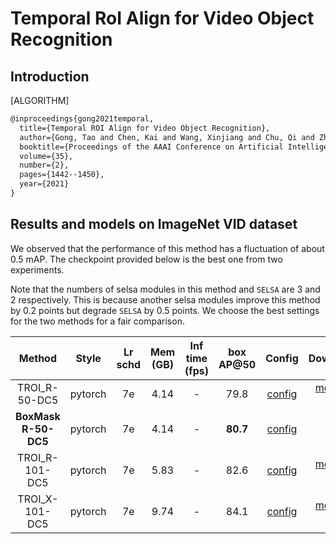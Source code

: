 # Temporal RoI Align for Video Object Recognition

## Introduction

[ALGORITHM]

```latex
@inproceedings{gong2021temporal,
  title={Temporal ROI Align for Video Object Recognition},
  author={Gong, Tao and Chen, Kai and Wang, Xinjiang and Chu, Qi and Zhu, Feng and Lin, Dahua and Yu, Nenghai and Feng, Huamin},
  booktitle={Proceedings of the AAAI Conference on Artificial Intelligence},
  volume={35},
  number={2},
  pages={1442--1450},
  year={2021}
}
```

## Results and models on ImageNet VID dataset

We observed that the performance of this method has a fluctuation of about 0.5 mAP. The checkpoint provided below is the best one from two experiments.

Note that the numbers of selsa modules in this method and `SELSA` are 3 and 2 respectively. This is because another selsa modules improve this method by 0.2 points but degrade `SELSA` by 0.5 points. We choose the best settings for the two methods for a fair comparison.

|        Method        |  Style  | Lr schd | Mem (GB) | Inf time (fps) | box AP@50 |                                 Config                                  | Download |
|:--------------------:| :-----: | :-----: | :------: | :------------: |:---------:|:-----------------------------------------------------------------------:| :--------: |
|    TROI_R-50-DC5     |  pytorch  |   7e    | 4.14        | -            |   79.8    |     [config](selsa_troialign_faster_rcnn_r50_dc5_7e_imagenetvid.py)     | [model](https://download.openmmlab.com/mmtracking/vid/temporal_roi_align/selsa_troialign_faster_rcnn_r50_dc5_7e_imagenetvid/selsa_troialign_faster_rcnn_r50_dc5_7e_imagenetvid_20210820_162714-939fd657.pth) &#124; [log](https://download.openmmlab.com/mmtracking/vid/temporal_roi_align/selsa_troialign_faster_rcnn_r50_dc5_7e_imagenetvid/selsa_troialign_faster_rcnn_r50_dc5_7e_imagenetvid_20210820_162714.log.json) |
| **BoxMask R-50-DC5** |  pytorch  |   7e    | 4.14        | -            |   **80.7**    | [config](boxMask_selsa_troialign_faster_rcnn_r50_dc5_7e_imagenetvid.py) | []() &#124; []() |
|      TROI_R-101-DC5       |  pytorch  |   7e    | 5.83        | -              |   82.6    |    [config](selsa_troialign_faster_rcnn_r101_dc5_7e_imagenetvid.py)     | [model](https://download.openmmlab.com/mmtracking/vid/temporal_roi_align/selsa_troialign_faster_rcnn_r101_dc5_7e_imagenetvid/selsa_troialign_faster_rcnn_r101_dc5_7e_imagenetvid_20210822_111621-22cb96b9.pth) &#124; [log](https://download.openmmlab.com/mmtracking/vid/temporal_roi_align/selsa_troialign_faster_rcnn_r101_dc5_7e_imagenetvid/selsa_troialign_faster_rcnn_r101_dc5_7e_imagenetvid_20210822_111621.log.json) |
|      TROI_X-101-DC5       |  pytorch  |   7e    | 9.74        | -              |   84.1    |    [config](selsa_troialign_faster_rcnn_x101_dc5_7e_imagenetvid.py)     | [model](https://download.openmmlab.com/mmtracking/vid/temporal_roi_align/selsa_troialign_faster_rcnn_x101_dc5_7e_imagenetvid/selsa_troialign_faster_rcnn_x101_dc5_7e_imagenetvid_20210822_164036-4471ac42.pth) &#124; [log](https://download.openmmlab.com/mmtracking/vid/temporal_roi_align/selsa_troialign_faster_rcnn_x101_dc5_7e_imagenetvid/selsa_troialign_faster_rcnn_x101_dc5_7e_imagenetvid_20210822_164036.log.json) |
